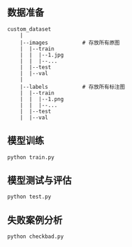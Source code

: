 ## 数据准备
```
custom_dataset
    |
    |--images           # 存放所有原图
    |  |--train
    |  |  |--1.jpg
    |  |  |--...
    |  |--test
    |  |--val
    |
    |--labels           # 存放所有标注图
    |  |--train
    |  |  |--1.png
    |  |  |--...
    |  |--test
    |  |--val
```

## 模型训练
```shell
python train.py
```
## 模型测试与评估
```shell
python test.py
```

## 失败案例分析
```shell
python checkbad.py
```